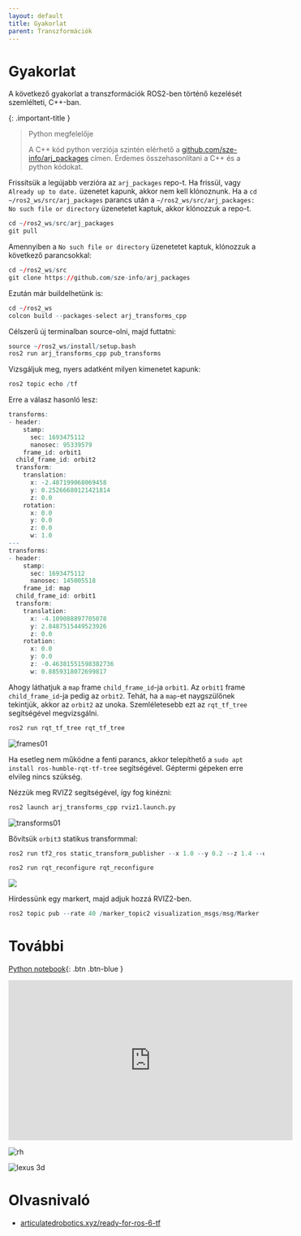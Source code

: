 ```yaml
---
layout: default
title: Gyakorlat
parent: Transzformációk
---
```


# Gyakorlat

A következő gyakorlat a transzformációk ROS2-ben történő kezelését szemlélteti, C++-ban.

{: .important-title }
> Python megfelelője
>
> A C++ kód python verziója szintén elérhető a [github.com/sze-info/arj_packages](https://github.com/sze-info/arj_packages/tree/main/arj_transforms_py) címen. Érdemes összehasonlítani a C++ és a python kódokat.

Frissítsük a legújabb verzióra az `arj_packages` repo-t. Ha frissül, vagy `Already up to date.` üzenetet kapunk, akkor nem kell klónoznunk. Ha a `cd ~/ros2_ws/src/arj_packages` parancs után a `~/ros2_ws/src/arj_packages: No such file or directory` üzenetetet kaptuk, akkor klónozzuk a repo-t.

``` r
cd ~/ros2_ws/src/arj_packages
git pull
```

Amennyiben a `No such file or directory` üzenetetet kaptuk, klónozzuk a következő parancsokkal:

``` r
cd ~/ros2_ws/src
git clone https://github.com/sze-info/arj_packages
```

Ezután már buildelhetünk is:

``` r
cd ~/ros2_ws
colcon build --packages-select arj_transforms_cpp
```
Célszerű új terminalban source-olni, majd futtatni:

``` r
source ~/ros2_ws/install/setup.bash
ros2 run arj_transforms_cpp pub_transforms
```

Vizsgáljuk meg, nyers adatként milyen kimenetet kapunk:


``` r
ros2 topic echo /tf
``` 

Erre a válasz hasonló lesz: 

``` r
transforms:
- header:
    stamp:
      sec: 1693475112
      nanosec: 95339579
    frame_id: orbit1
  child_frame_id: orbit2
  transform:
    translation:
      x: -2.487199068069458
      y: 0.25266680121421814
      z: 0.0
    rotation:
      x: 0.0
      y: 0.0
      z: 0.0
      w: 1.0
---
transforms:
- header:
    stamp:
      sec: 1693475112
      nanosec: 145005518
    frame_id: map
  child_frame_id: orbit1
  transform:
    translation:
      x: -4.109088897705078
      y: 2.8487515449523926
      z: 0.0
    rotation:
      x: 0.0
      y: 0.0
      z: -0.46381551598382736
      w: 0.8859318072699817

``` 
Ahogy láthatjuk a `map` frame `child_frame_id`-ja `orbit1`. Az `orbit1` frame `child_frame_id`-ja pedig az `orbit2`. Tehát, ha a `map`-et naygszülőnek tekintjük, akkor az `orbit2` az unoka. Szemléletesebb ezt az `rqt_tf_tree` segítségével megvizsgálni.

``` r
ros2 run rqt_tf_tree rqt_tf_tree
```

![frames01](frames01.svg)

Ha esetleg nem működne a fenti parancs, akkor telepíthető a `sudo apt install ros-humble-rqt-tf-tree` segítségével. Géptermi gépeken erre elvileg nincs szükség.


Nézzük meg RVIZ2 segítségével, így fog kinézni:

``` r
ros2 launch arj_transforms_cpp rviz1.launch.py
```

![transforms01](https://raw.githubusercontent.com/sze-info/arj_packages/main/arj_transforms_cpp/img/transforms01.gif)


Bővítsük `orbit3` statikus transformmal:

``` r
ros2 run tf2_ros static_transform_publisher --x 1.0 --y 0.2 --z 1.4 --qx 0.0 --qy 0.0 --qz 0.0 --qw 1.0 --frame-id orbit2 --child-frame-id orbit3
```

``` r
ros2 run rqt_reconfigure rqt_reconfigure
```

![](rqt_reconf01.png)

Hirdessünk egy markert, majd adjuk hozzá RVIZ2-ben.

``` r
ros2 topic pub --rate 40 /marker_topic2 visualization_msgs/msg/Marker '{header: {frame_id: "orbit2"}, ns: "markers", id: 1, type: 2, action: 0, pose: {position: {x: 0.0, y: 0.0, z: 0.0}, orientation: {x: 0.0, y: 0.0, z: 0.0, w: 1.0}}, scale: {x: 1.0, y: 1.0, z: 1.0}, color: {r: 0.2, g: 0.4, b: 0.2, a: 1.0}}'
```

# További 

[Python notebook](https://nbviewer.org/github/horverno/sze-academic-python/blob/master/eload/ealeshtranszfromaciok.ipynb){: .btn .btn-blue }

<iframe width="560" height="315" src="https://www.youtube.com/embed/kYB8IZa5AuE" title="YouTube video player" frameborder="0" allow="accelerometer; autoplay; clipboard-write; encrypted-media; gyroscope; picture-in-picture; web-share" allowfullscreen></iframe>

![rh](right_hand_rule01.svg)

![lexus 3d](https://raw.githubusercontent.com/jkk-research/lexus_base/main/img/lexus3d01.gif)



# Olvasnivaló
- [articulatedrobotics.xyz/ready-for-ros-6-tf](https://articulatedrobotics.xyz/ready-for-ros-6-tf/)
